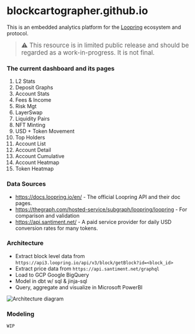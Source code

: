 # blockcartographer.github.io

This is an embedded analytics platform for the [Loopring](https://loopring.io/#/) ecosystem and protocol. 

> <span style="font-size:larger;"> ⚠️ This resource is in limited public release and should be regarded as a work-in-progress. It is not final. </span>

### The current dashboard and its pages

1. L2 Stats
2. Deposit Graphs
3. Account Stats
4. Fees & Income
5. Risk Mgt
6. LayerSwap
7. Liquidity Pairs
8. NFT Minting
9. USD + Token Movement
10. Top Holders
11. Account List
12. Account Detail
13. Account Cumulative
14. Account Heatmap
15. Token Heatmap

### Data Sources

* https://docs.loopring.io/en/ - The official Loopring API and their doc pages.
* https://thegraph.com/hosted-service/subgraph/loopring/loopring - For comparison and validation
* https://api.santiment.net/ - A paid service provider for daily USD conversion rates for many tokens.

### Architecture

* Extract block level data from `https://api3.loopring.io/api/v3/block/getBlock?id=<block_id>`
* Extract price data from `https://api.santiment.net/graphql`
* Load to GCP Google BigQuery
* Model in dbt w/ sql & jinja-sql
* Query, aggregate and visualize in Microsoft PowerBI

![Architecture diagram](https://bucketeer-e05bbc84-baa3-437e-9518-adb32be77984.s3.amazonaws.com/public/images/81893a5a-ec4d-4316-aac5-35996ae34165_4922x3273.png)


### Modeling

`WIP`
